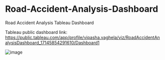 # Road-Accident-Analysis-Dashboard
Road Accident Analysis Tableau Dashboard

Tableau public dashboard link: https://public.tableau.com/app/profile/vipasha.vaghela/viz/RoadAccidentAnalysisDashboard_17145854291610/Dashboard1

![image](https://github.com/vipashaaV321/Road-Accident-Analysis-Dashboard/assets/66416740/540e52e5-9f70-4a6e-9051-a8146b5243e5)
